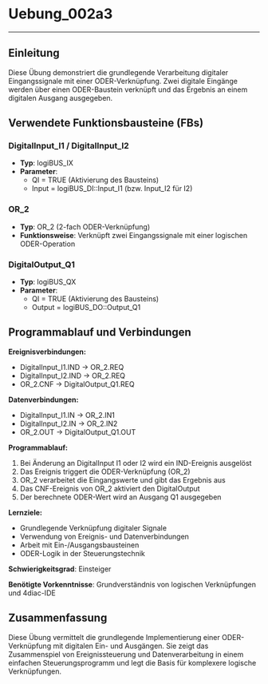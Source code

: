 # Uebung_002a3

* * * * * * * * * *

## Einleitung
Diese Übung demonstriert die grundlegende Verarbeitung digitaler Eingangssignale mit einer ODER-Verknüpfung. Zwei digitale Eingänge werden über einen ODER-Baustein verknüpft und das Ergebnis an einem digitalen Ausgang ausgegeben.

## Verwendete Funktionsbausteine (FBs)

### DigitalInput_I1 / DigitalInput_I2
- **Typ**: logiBUS_IX
- **Parameter**:
  - QI = TRUE (Aktivierung des Bausteins)
  - Input = logiBUS_DI::Input_I1 (bzw. Input_I2 für I2)

### OR_2
- **Typ**: OR_2 (2-fach ODER-Verknüpfung)
- **Funktionsweise**: Verknüpft zwei Eingangssignale mit einer logischen ODER-Operation

### DigitalOutput_Q1
- **Typ**: logiBUS_QX
- **Parameter**:
  - QI = TRUE (Aktivierung des Bausteins)
  - Output = logiBUS_DO::Output_Q1

## Programmablauf und Verbindungen

**Ereignisverbindungen:**
- DigitalInput_I1.IND → OR_2.REQ
- DigitalInput_I2.IND → OR_2.REQ
- OR_2.CNF → DigitalOutput_Q1.REQ

**Datenverbindungen:**
- DigitalInput_I1.IN → OR_2.IN1
- DigitalInput_I2.IN → OR_2.IN2
- OR_2.OUT → DigitalOutput_Q1.OUT

**Programmablauf:**
1. Bei Änderung an DigitalInput I1 oder I2 wird ein IND-Ereignis ausgelöst
2. Das Ereignis triggert die ODER-Verknüpfung (OR_2)
3. OR_2 verarbeitet die Eingangswerte und gibt das Ergebnis aus
4. Das CNF-Ereignis von OR_2 aktiviert den DigitalOutput
5. Der berechnete ODER-Wert wird an Ausgang Q1 ausgegeben

**Lernziele:**
- Grundlegende Verknüpfung digitaler Signale
- Verwendung von Ereignis- und Datenverbindungen
- Arbeit mit Ein-/Ausgangsbausteinen
- ODER-Logik in der Steuerungstechnik

**Schwierigkeitsgrad**: Einsteiger

**Benötigte Vorkenntnisse**: Grundverständnis von logischen Verknüpfungen und 4diac-IDE

## Zusammenfassung
Diese Übung vermittelt die grundlegende Implementierung einer ODER-Verknüpfung mit digitalen Ein- und Ausgängen. Sie zeigt das Zusammenspiel von Ereignissteuerung und Datenverarbeitung in einem einfachen Steuerungsprogramm und legt die Basis für komplexere logische Verknüpfungen.